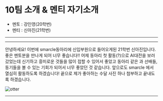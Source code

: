 10팀 소개 & 멘티 자기소개
================

* 멘토 : 강인영(20학번)
* 멘티 : 신아진(21학번)

---------------
***

안녕하세요!
이번에 smarcle동아리에 신입부원으로 들어오게된 21학번 신아진입니다.
좋은 멘토분을 만나게 되어 너무 좋습니다!!
어제 동아리 첫 활동(?)으로 AI대전을 보러갔었는데
신기하고 흥미로운 것들을 많이 접할 수 있어서 좋았고
동아리 같은 과 선배들,동기들을 볼 수 있는 기회가 되어서 너무 좋았던 것 같습니다.
앞으로도 smarcle 에서 열심히 활동하도록 하겠습니다!
끝으로 제가 좋아하는 수달 사진 하나 첨부하고 끝내도록 하겠습니다.

![otter](https://user-images.githubusercontent.com/81348844/112485415-43755e00-8dbe-11eb-9bba-4049ed5aba34.jpg)

***
